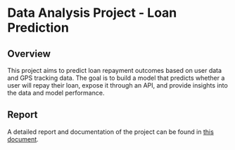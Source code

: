 # Data Analysis Project - Loan Prediction

## Overview
This project aims to predict loan repayment outcomes based on user data and GPS tracking data. The goal is to build a model that predicts whether a user will repay their loan, expose it through an API, and provide insights into the data and model performance.

## Report
A detailed report and documentation of the project can be found in [this document](https://docs.google.com/document/d/1CpiwmSg-MuD-_1LeN7vGEIt3L1QqxLqz55ImJfIcQ2g/edit?usp=sharing).
